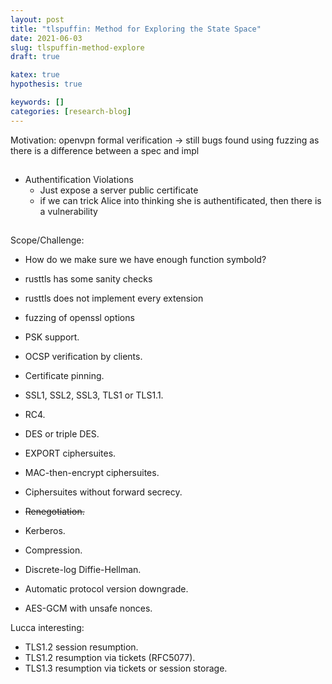 ```yaml
---
layout: post
title: "tlspuffin: Method for Exploring the State Space"
date: 2021-06-03
slug: tlspuffin-method-explore
draft: true

katex: true
hypothesis: true

keywords: []
categories: [research-blog]
---
```


Motivation: openvpn formal verification -> still bugs found using fuzzing as there is a difference between a spec and impl

##

* Authentification Violations
  * Just expose a server public certificate
  * if we can trick Alice into thinking she is authentificated, then there is a vulnerability

##

Scope/Challenge: 
* How do we make sure we have enough function symbold?
* rusttls has some sanity checks
* rusttls does not implement every extension 
* fuzzing of openssl options

* PSK support.
* OCSP verification by clients.
* Certificate pinning.
* SSL1, SSL2, SSL3, TLS1 or TLS1.1.
* RC4.
* DES or triple DES.
* EXPORT ciphersuites.
* MAC-then-encrypt ciphersuites.
* Ciphersuites without forward secrecy.
* ~~Renegotiation.~~
* Kerberos.
* Compression.
* Discrete-log Diffie-Hellman.
* Automatic protocol version downgrade.
* AES-GCM with unsafe nonces.

Lucca interesting:
* TLS1.2 session resumption.
* TLS1.2 resumption via tickets (RFC5077).
* TLS1.3 resumption via tickets or session storage.